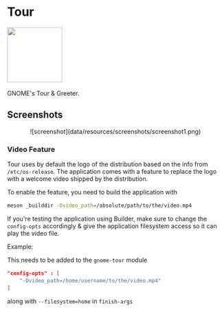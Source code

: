 # Tour

<img src="https://gitlab.gnome.org/GNOME/gnome-tour/raw/master/data/icons/org.gnome.Tour.svg" width="128" height="128" />
<p>GNOME's Tour & Greeter.</p>

## Screenshots

<div align="center">
![screenshot](data/resources/screenshots/screenshot1.png)
</div>


### Video Feature
Tour uses by default the logo of the distribution based on the info from `/etc/os-release`. The application comes with a feature to replace the logo with a welcome video shipped by the distribution.

To enable the feature, you need to build the application with
```bash
meson _builddir -Dvideo_path=/absolute/path/to/the/video.mp4
```

If you're testing the application using Builder, make sure to change the `config-opts` accordingly & give the application filesystem access so it can play the video file.

Example:

This needs to be added to the `gnome-tour` module
```json
"config-opts" : [
    "-Dvideo_path=/home/username/to/the/video.mp4"
]
```

along with `--filesystem=home` in `finish-args`
